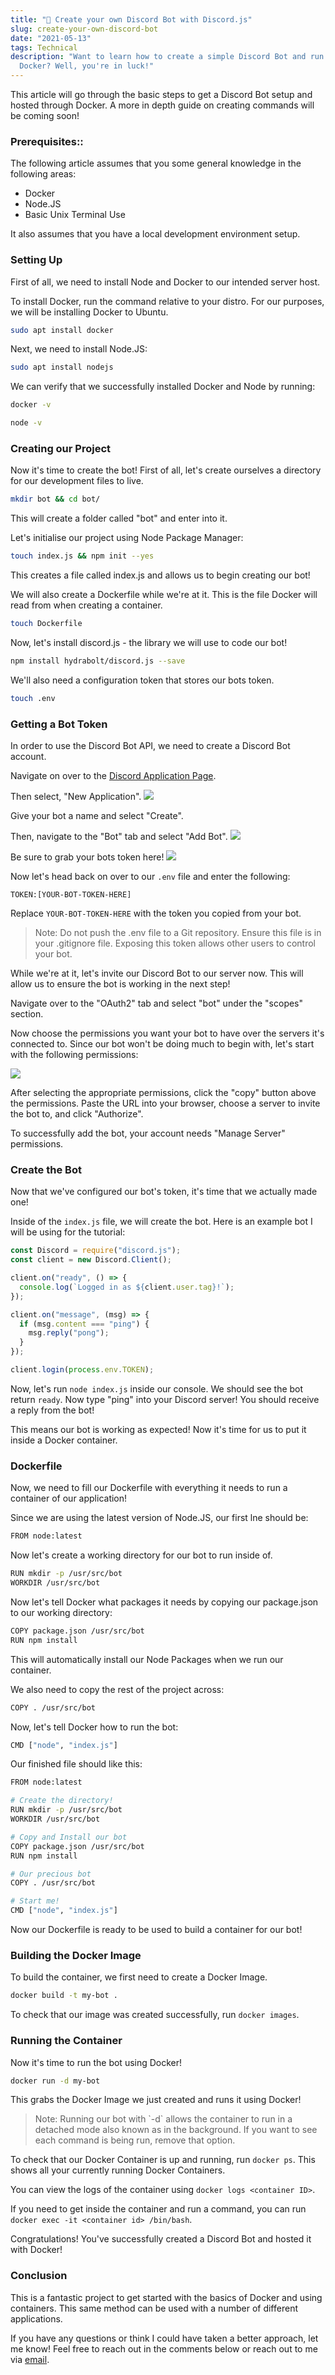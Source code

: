 ```yaml
---
title: "🤖 Create your own Discord Bot with Discord.js"
slug: create-your-own-discord-bot
date: "2021-05-13"
tags: Technical
description: "Want to learn how to create a simple Discord Bot and run it with
  Docker? Well, you're in luck!"
---
```


This article will go through the basic steps to get a Discord Bot
setup and hosted through Docker. A more in depth guide on creating
commands will be coming soon!

### Prerequisites::

The following article assumes that you some general knowledge in the
following areas:

- Docker
- Node.JS
- Basic Unix Terminal Use

It also assumes that you have a local development environment setup.

### Setting Up

First of all, we need to install Node and Docker to our intended
server host.

To install Docker, run the command relative to your distro. For our
purposes, we will be installing Docker to Ubuntu.

```bash
sudo apt install docker
```

Next, we need to install Node.JS:

```bash
sudo apt install nodejs
```

We can verify that we successfully installed Docker and Node by
running:

```bash
docker -v
```

```bash
node -v
```

### Creating our Project

Now it's time to create the bot! First of all, let's create ourselves
a directory for our development files to live.

```bash
mkdir bot && cd bot/
```

This will create a folder called "bot" and enter into it.

Let's initialise our project using Node Package Manager:

```bash
touch index.js && npm init --yes
```

This creates a file called index.js and allows us to begin creating
our bot!

We will also create a Dockerfile while we're at it. This is the file
Docker will read from when creating a container.

```bash
touch Dockerfile
```

Now, let's install discord.js - the library we will use to code our
bot!

```bash
npm install hydrabolt/discord.js --save
```

We'll also need a configuration token that stores our bots token.

```bash
touch .env
```

### Getting a Bot Token

In order to use the Discord Bot API, we need to create a Discord Bot
account.

Navigate on over to the
[Discord Application Page](https://discord.com/developers/applications).

Then select, "New Application". ![](/images/new-application.png)

Give your bot a name and select "Create".

Then, navigate to the "Bot" tab and select "Add Bot".
![](/images/select-bot.png)

Be sure to grab your bots token here! ![](/images/copy-token.png)

Now let's head back on over to our `.env` file and enter the
following:

```
TOKEN:[YOUR-BOT-TOKEN-HERE]
```

Replace `YOUR-BOT-TOKEN-HERE` with the token you copied from your bot.

<blockquote id="blockquote-important">
Note: Do not push the .env file to a Git repository. Ensure this file is in your .gitignore file. Exposing this token allows other users to control your bot.
</blockquote>

While we're at it, let's invite our Discord Bot to our server now.
This will allow us to ensure the bot is working in the next step!

Navigate over to the "OAuth2" tab and select "bot" under the "scopes"
section.

Now choose the permissions you want your bot to have over the servers
it's connected to. Since our bot won't be doing much to begin with,
let's start with the following permissions:

![](/images/scopes-bot-permissions.png)

After selecting the appropriate permissions, click the "copy" button
above the permissions. Paste the URL into your browser, choose a
server to invite the bot to, and click "Authorize".

To successfully add the bot, your account needs "Manage Server"
permissions.

### Create the Bot

Now that we've configured our bot's token, it's time that we actually
made one!

Inside of the `index.js` file, we will create the bot. Here is an
example bot I will be using for the tutorial:

```js
const Discord = require("discord.js");
const client = new Discord.Client();

client.on("ready", () => {
  console.log(`Logged in as ${client.user.tag}!`);
});

client.on("message", (msg) => {
  if (msg.content === "ping") {
    msg.reply("pong");
  }
});

client.login(process.env.TOKEN);
```

Now, let's run `node index.js` inside our console. We should see the
bot return `ready`. Now type "ping" into your Discord server! You
should receive a reply from the bot!

This means our bot is working as expected! Now it's time for us to put
it inside a Docker container.

### Dockerfile

Now, we need to fill our Dockerfile with everything it needs to run a
container of our application!

Since we are using the latest version of Node.JS, our first lne should
be:

```bash
FROM node:latest
```

Now let's create a working directory for our bot to run inside of.

```bash
RUN mkdir -p /usr/src/bot
WORKDIR /usr/src/bot
```

Now let's tell Docker what packages it needs by copying our
package.json to our working directory:

```bash
COPY package.json /usr/src/bot
RUN npm install
```

This will automatically install our Node Packages when we run our
container.

We also need to copy the rest of the project across:

```bash
COPY . /usr/src/bot
```

Now, let's tell Docker how to run the bot:

```bash
CMD ["node", "index.js"]
```

Our finished file should like this:

```bash
FROM node:latest

# Create the directory!
RUN mkdir -p /usr/src/bot
WORKDIR /usr/src/bot

# Copy and Install our bot
COPY package.json /usr/src/bot
RUN npm install

# Our precious bot
COPY . /usr/src/bot

# Start me!
CMD ["node", "index.js"]
```

Now our Dockerfile is ready to be used to build a container for our
bot!

### Building the Docker Image

To build the container, we first need to create a Docker Image.

```bash
docker build -t my-bot .
```

To check that our image was created successfully, run `docker images`.

### Running the Container

Now it's time to run the bot using Docker!

```bash
docker run -d my-bot
```

This grabs the Docker Image we just created and runs it using Docker!

<blockquote id="blockquote-warning">
Note: Running our bot with `-d` allows the container to run in a detached mode also known as in the background. If you want to see each command is being run, remove that option.
</blockquote>

To check that our Docker Container is up and running, run `docker ps`.
This shows all your currently running Docker Containers.

You can view the logs of the container using
`docker logs <container ID>`.

If you need to get inside the container and run a command, you can run
`docker exec -it <container id> /bin/bash`.

Congratulations! You've successfully created a Discord Bot and hosted
it with Docker!

### Conclusion

This is a fantastic project to get started with the basics of Docker
and using containers. This same method can be used with a number of
different applications.

If you have any questions or think I could have taken a better
approach, let me know! Feel free to reach out in the comments below or
reach out to me via [email](mailto:zacchary@puckeridge.me).

